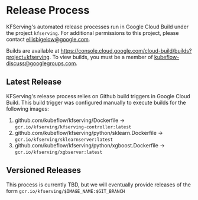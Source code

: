 # Release Process
KFServing's automated release processes run in Google Cloud Build under the project `kfserving`. For additional permissions to this project, please contact ellisbigelow@google.com.

Builds are available at https://console.cloud.google.com/cloud-build/builds?project=kfserving.
To view builds, you must be a member of kubeflow-discuss@googlegroups.com.

## Latest Release
KFServing's release process relies on Github build triggers in Google Cloud Build. This build trigger was configured manually to execute builds for the following images:

1. github.com/kubeflow/kfserving/Dockerfile -> `gcr.io/kfserving/kfserving-controller:latest`
2. github.com/kubeflow/kfserving/python/sklearn.Dockerfile -> `gcr.io/kfserving/sklearnserver:latest`
3. github.com/kubeflow/kfserving/python/xgboost.Dockerfile -> `gcr.io/kfserving/xgbserver:latest`

## Versioned Releases
This process is currently TBD, but we will eventually provide releases of the form `gcr.io/kfserving/$IMAGE_NAME:$GIT_BRANCH`

